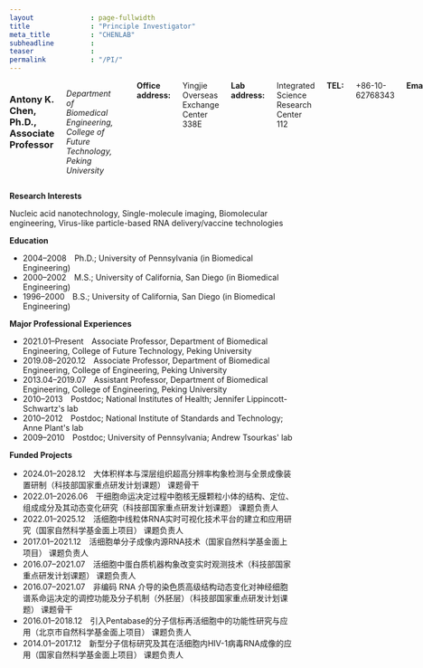 ```yaml
---
layout              : page-fullwidth
title               : "Principle Investigator"
meta_title          : "CHENLAB"
subheadline         : 
teaser              : 
permalink           : "/PI/"
---
```



<div class="row">
  <div class="large-4 columns">
  	<div class="border-dotted radius b30">
		<img src="{{ site.urlimg }}members/ac_picture.jpg" alt="">
	</div>
  
  </div>

  <div class="large-8 columns">
            <h3>Antony K. Chen, Ph.D., Associate Professor</h3>
<p><em>Department of Biomedical Engineering, College of Future Technology, Peking University</em></p>
<br/><strong>Office address:</strong> Yingjie Overseas Exchange Center 338E
<br/><strong>Lab address:</strong> Integrated Science Research Center 112
<br/><strong>TEL:</strong> +86-10-62768343
<br/><strong>Email:</strong> chenak@pku.edu.cn
<br/>现任中国生物物理学会单分子生物学分会委员、中国遗传学会三维基因组学专业委员会委员。获得2023年拜耳学者奖。<br/>



  </div>
</div>


**Research Interests**

Nucleic acid nanotechnology, Single-molecule imaging, Biomolecular engineering, Virus-like particle-based RNA delivery/vaccine technologies

**Education**

- 2004–2008 Ph.D.; University of Pennsylvania (in Biomedical Engineering)
- 2000–2002 M.S.; University of California, San Diego (in Biomedical Engineering)
- 1996–2000 B.S.; University of California, San Diego (in Biomedical Engineering)

**Major Professional Experiences**

- 2021.01–Present Associate Professor, Department of Biomedical Engineering, College of Future Technology, Peking University
- 2019.08–2020.12 Associate Professor, Department of Biomedical Engineering, College of Engineering, Peking University
- 2013.04–2019.07 Assistant Professor, Department of Biomedical Engineering, College of Engineering, Peking University
- 2010–2013 Postdoc; National Institutes of Health; Jennifer Lippincott-Schwartz's lab
- 2010–2012 Postdoc; National Institute of Standards and Technology; Anne Plant's lab
- 2009–2010 Postdoc; University of Pennsylvania; Andrew Tsourkas' lab

**Funded Projects**

- 2024.01–2028.12 大体积样本与深层组织超高分辨率构象检测与全景成像装置研制（科技部国家重点研发计划课题） 课题骨干
- 2022.01–2026.06 干细胞命运决定过程中胞核无膜颗粒小体的结构、定位、组成成分及其动态变化研究（科技部国家重点研发计划课题） 课题负责人
- 2022.01–2025.12 活细胞中线粒体RNA实时可视化技术平台的建立和应用研究（国家自然科学基金面上项目） 课题负责人
- 2017.01–2021.12 活细胞单分子成像内源RNA技术（国家自然科学基金面上项目） 课题负责人
- 2016.07–2021.07 活细胞中蛋白质机器构象改变实时观测技术（科技部国家重点研发计划课题） 课题负责人
- 2016.07–2021.07 非编码 RNA 介导的染色质高级结构动态变化对神经细胞谱系命运决定的调控功能及分子机制（外胚层）（科技部国家重点研发计划课题） 课题骨干
- 2016.01–2018.12 引入Pentabase的分子信标再活细胞中的功能性研究与应用（北京市自然科学基金面上项目） 课题负责人
- 2014.01–2017.12 新型分子信标研究及其在活细胞内HIV-1病毒RNA成像的应用（国家自然科学基金面上项目） 课题负责人